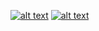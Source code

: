 [![alt text][1.1]][1]
[![alt text][2.1]][2]

[1.1]: https://image.flaticon.com/icons/svg/1384/1384019.svg (reddit)
[2.1]: http://i.imgur.com/0o48UoR.png (github)


[1]: https://www.reddit.com/user/draemonn
[2]: http://www.github.com/mohitkyadav
